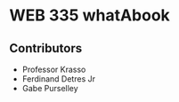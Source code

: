 <h1>WEB 335 whatAbook</h1>
<h2>Contributors</h2>
<ul>
<li>Professor Krasso</li>
<li>Ferdinand Detres Jr</li>
<li>Gabe Purselley</li>
</ul>
